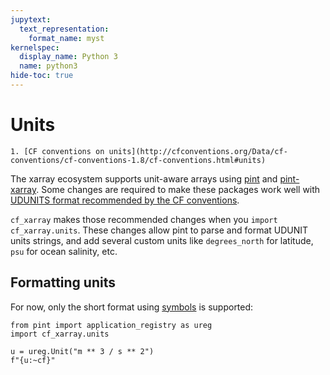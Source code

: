 ```yaml
---
jupytext:
  text_representation:
    format_name: myst
kernelspec:
  display_name: Python 3
  name: python3
hide-toc: true
---
```


# Units

```{seealso}
1. [CF conventions on units](http://cfconventions.org/Data/cf-conventions/cf-conventions-1.8/cf-conventions.html#units)
```

The xarray ecosystem supports unit-aware arrays using  [pint](https://pint.readthedocs.io) and [pint-xarray](https://pint-xarray.readthedocs.io). Some changes are required to make these packages work well with [UDUNITS format recommended by the CF conventions](http://cfconventions.org/Data/cf-conventions/cf-conventions-1.8/cf-conventions.html#units).

`cf_xarray` makes those recommended changes when you `import cf_xarray.units`. These changes allow pint to parse and format UDUNIT units strings, and add several custom units like `degrees_north` for latitude, `psu` for ocean salinity, etc.

## Formatting units

For now, only the short format using [symbols](https://docs.unidata.ucar.edu/udunits/current/udunits2lib.html#Syntax) is supported:

```{code-cell}
from pint import application_registry as ureg
import cf_xarray.units

u = ureg.Unit("m ** 3 / s ** 2")
f"{u:~cf}"
```
